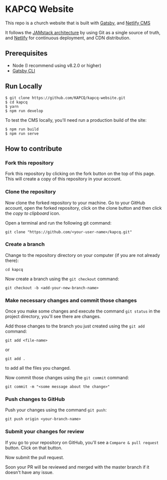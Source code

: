 # KAPCQ Website

This repo is a church website that is built with [Gatsby](https://www.gatsbyjs.org/), and [Netlify CMS](https://www.netlifycms.org)

It follows the [JAMstack architecture](https://jamstack.org) by using Git as a single source of truth, and [Netlify](https://www.netlify.com) for continuous deployment, and CDN distribution.

## Prerequisites

- Node (I recommend using v8.2.0 or higher)
- [Gatsby CLI](https://www.gatsbyjs.org/docs/)

## Run Locally
```
$ git clone https://github.com/KAPCQ/kapcq-website.git
$ cd kapcq
$ yarn
$ npm run develop
```
To test the CMS locally, you'll need run a production build of the site:
```
$ npm run build
$ npm run serve
```

## How to contribute

### Fork this repository

Fork this repository by clicking on the fork button on the top of this page.
This will create a copy of this repository in your account.

### Clone the repository

Now clone the forked repository to your machine. Go to your GitHub account, open the forked repository, click on the clone button and then click the *copy to clipboard* icon.

Open a terminal and run the following git command:

```
git clone "https://github.com/<your-user-name>/kapcq.git"
```

### Create a branch

Change to the repository directory on your computer (if you are not already there):

```
cd kapcq
```
Now create a branch using the `git checkout` command:
```
git checkout -b <add-your-new-branch-name>
```

### Make necessary changes and commit those changes

Once you make some changes and execute the command `git status` in the project directory, you'll see there are changes.

Add those changes to the branch you just created using the `git add` command:

```
git add <file-name> 
```
or
```
git add .
```
to add all the files you changed.

Now commit those changes using the `git commit` command:
```
git commit -m "<some message about the change>"
```

### Push changes to GitHub

Push your changes using the command `git push`:
```
git push origin <your-branch-name>
```

### Submit your changes for review

If you go to your repository on GitHub, you'll see a  `Compare & pull request` button. Click on that button.

Now submit the pull request.

Soon your PR will be reviewed and merged with the master branch if it doesn't have any issue.